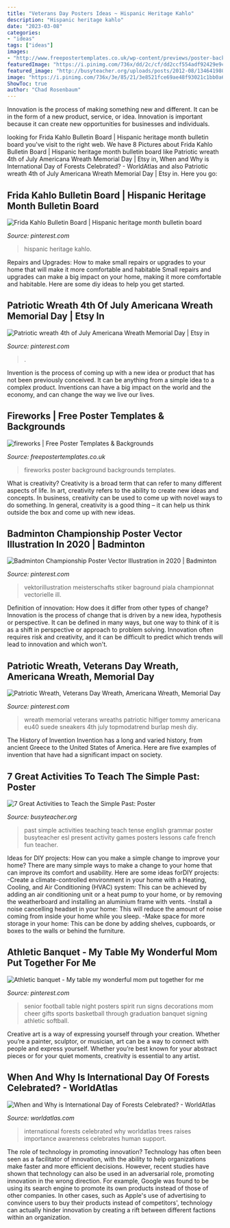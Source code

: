 ```yaml
---
title: "Veterans Day Posters Ideas ~ Hispanic Heritage Kahlo"
description: "Hispanic heritage kahlo"
date: "2023-03-08"
categories:
- "ideas"
tags: ["ideas"]
images:
- "http://www.freepostertemplates.co.uk/wp-content/previews/poster-background-fireworks.jpg"
featuredImage: "https://i.pinimg.com/736x/dd/2c/cf/dd2ccf554adf92429e9c1827f863ade2.jpg"
featured_image: "http://busyteacher.org/uploads/posts/2012-08/1346419804_simple-past-poster-web.jpg"
image: "https://i.pinimg.com/736x/3e/85/21/3e8521fce69ae48f93021c1bb0a6aa9f.jpg"
ShowToc: true
author: "Chad Rosenbaum"
---
```



Innovation is the process of making something new and different. It can be in the form of a new product, service, or idea. Innovation is important because it can create new opportunities for businesses and individuals.

	

		
looking for Frida Kahlo Bulletin Board | Hispanic heritage month bulletin board you've visit to the right web. We have 8 Pictures about Frida Kahlo Bulletin Board | Hispanic heritage month bulletin board like Patriotic wreath 4th of July Americana Wreath Memorial Day | Etsy in, When and Why is International Day of Forests Celebrated? - WorldAtlas and also Patriotic wreath 4th of July Americana Wreath Memorial Day | Etsy in. Here you go:
		
    
## Frida Kahlo Bulletin Board | Hispanic Heritage Month Bulletin Board

<img loading=lazy src="https://i.pinimg.com/736x/3e/85/21/3e8521fce69ae48f93021c1bb0a6aa9f.jpg" onerror="this.onerror=null;this.src='https://tse1.mm.bing.net/th?id=OIP.JiCzHw6gVoqfoHvoaIYriwHaHa&amp;pid=15.1';" alt="Frida Kahlo Bulletin Board | Hispanic heritage month bulletin board">

_Source: pinterest.com_

>hispanic heritage kahlo. 

	

Repairs and Upgrades: How to make small repairs or upgrades to your home that will make it more comfortable and habitable
Small repairs and upgrades can make a big impact on your home, making it more comfortable and habitable. Here are some diy ideas to help you get started.

    
## Patriotic Wreath 4th Of July Americana Wreath Memorial Day | Etsy In

<img loading=lazy src="https://i.pinimg.com/736x/0b/d4/02/0bd40208d33804347fb171c224049122.jpg" onerror="this.onerror=null;this.src='https://tse2.mm.bing.net/th?id=OIP.dKrDw--lmvQgg01bgTFmlQHaIy&amp;pid=15.1';" alt="Patriotic wreath 4th of July Americana Wreath Memorial Day | Etsy in">

_Source: pinterest.com_

>. 

	

Invention is the process of coming up with a new idea or product that has not been previously conceived. It can be anything from a simple idea to a complex product. Inventions can have a big impact on the world and the economy, and can change the way we live our lives.

    
## Fireworks | Free Poster Templates &amp; Backgrounds

<img loading=lazy src="http://www.freepostertemplates.co.uk/wp-content/previews/poster-background-fireworks.jpg" onerror="this.onerror=null;this.src='https://tse4.mm.bing.net/th?id=OIP.THyvBeUldtmaRpEzmrvRgwHaKd&amp;pid=15.1';" alt="fireworks | Free Poster Templates &amp; Backgrounds">

_Source: freepostertemplates.co.uk_

>fireworks poster background backgrounds templates. 

	

What is creativity?
Creativity is a broad term that can refer to many different aspects of life. In art, creativity refers to the ability to create new ideas and concepts. In business, creativity can be used to come up with novel ways to do something. In general, creativity is a good thing – it can help us think outside the box and come up with new ideas.

    
## Badminton Championship Poster Vector Illustration In 2020 | Badminton

<img loading=lazy src="https://i.pinimg.com/736x/d2/f2/b4/d2f2b4ff8706bd7b8b247876ad200aff.jpg" onerror="this.onerror=null;this.src='https://tse3.mm.bing.net/th?id=OIP.XHWebOg1Xwpu3xWtiC_xMAHaKx&amp;pid=15.1';" alt="Badminton Championship Poster Vector Illustration in 2020 | Badminton">

_Source: pinterest.com_

>vektorillustration meisterschafts stiker baground piala championnat vectorielle ill. 

	

Definition of innovation: How does it differ from other types of change?
Innovation is the process of change that is driven by a new idea, hypothesis or perspective. It can be defined in many ways, but one way to think of it is as a shift in perspective or approach to problem solving. Innovation often requires risk and creativity, and it can be difficult to predict which trends will lead to innovation and which won't.

    
## Patriotic Wreath, Veterans Day Wreath, Americana Wreath, Memorial Day

<img loading=lazy src="https://i.pinimg.com/736x/dd/2c/cf/dd2ccf554adf92429e9c1827f863ade2.jpg" onerror="this.onerror=null;this.src='https://tse3.mm.bing.net/th?id=OIP.y5w_iY9ncJbIzBfJsWTP-wHaJ3&amp;pid=15.1';" alt="Patriotic Wreath, Veterans Day Wreath, Americana Wreath, Memorial Day">

_Source: pinterest.com_

>wreath memorial veterans wreaths patriotic hilfiger tommy americana eu40 suede sneakers 4th july topmodatrend burlap mesh diy. 

	

The History of Invention
Invention has a long and varied history, from ancient Greece to the United States of America. Here are five examples of invention that have had a significant impact on society.

    
## 7 Great Activities To Teach The Simple Past: Poster

<img loading=lazy src="http://busyteacher.org/uploads/posts/2012-08/1346419804_simple-past-poster-web.jpg" onerror="this.onerror=null;this.src='https://tse1.mm.bing.net/th?id=OIP.bjpWlEp432xaQy_PF1cMfQHaKe&amp;pid=15.1';" alt="7 Great Activities to Teach the Simple Past: Poster">

_Source: busyteacher.org_

>past simple activities teaching teach tense english grammar poster busyteacher esl present activity games posters lessons cafe french fun teacher. 

	

Ideas for DIY projects: How can you make a simple change to improve your home?
There are many simple ways to make a change to your home that can improve its comfort and usability. Here are some ideas forDIY projects: 
-Create a climate-controlled environment in your home with a Heating, Cooling, and Air Conditioning (HVAC) system: This can be achieved by adding an air conditioning unit or a heat pump to your home, or by removing the weatherboard and installing an aluminium frame with vents. 
-Install a noise cancelling headset in your home: This will reduce the amount of noise coming from inside your home while you sleep. 
-Make space for more storage in your home: This can be done by adding shelves, cupboards, or boxes to the walls or behind the furniture.

    
## Athletic Banquet - My Table My Wonderful Mom Put Together For Me

<img loading=lazy src="https://i.pinimg.com/736x/00/d1/db/00d1db17f3e7b8599cef43214b9c1cc5.jpg" onerror="this.onerror=null;this.src='https://tse4.mm.bing.net/th?id=OIP.TDMLd8svJJ2I1F85FDpKRwHaJ3&amp;pid=15.1';" alt="Athletic banquet - My table my wonderful mom put together for me">

_Source: pinterest.com_

>senior football table night posters spirit run signs decorations mom cheer gifts sports basketball through graduation banquet signing athletic softball. 

	

Creative art is a way of expressing yourself through your creation. Whether you’re a painter, sculptor, or musician, art can be a way to connect with people and express yourself. Whether you’re best known for your abstract pieces or for your quiet moments, creativity is essential to any artist.

    
## When And Why Is International Day Of Forests Celebrated? - WorldAtlas

<img loading=lazy src="https://www.worldatlas.com/r/w1200-q80/upload/62/07/3e/shutterstock-569612878.jpg" onerror="this.onerror=null;this.src='https://tse4.mm.bing.net/th?id=OIP.o1G6Ft8s0evQsshNH6oZkgHaE8&amp;pid=15.1';" alt="When and Why is International Day of Forests Celebrated? - WorldAtlas">

_Source: worldatlas.com_

>international forests celebrated why worldatlas trees raises importance awareness celebrates human support. 

	

The role of technology in promoting innovation?
Technology has often been seen as a facilitator of innovation, with the ability to help organizations make faster and more efficient decisions. However, recent studies have shown that technology can also be used in an adversarial role, promoting innovation in the wrong direction. For example, Google was found to be using its search engine to promote its own products instead of those of other companies. In other cases, such as Apple's use of advertising to convince users to buy their products instead of competitors', technology can actually hinder innovation by creating a rift between different factions within an organization.


